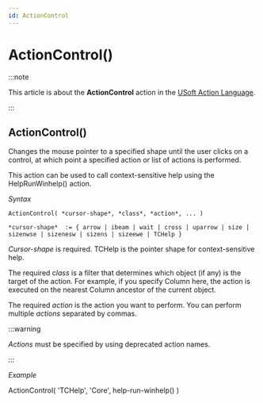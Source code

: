 ```yaml
---
id: ActionControl
---
```


# ActionControl()




:::note

This article is about the **ActionControl** action in the [USoft Action Language](/docs/Task_flow/Action_Language_reference/USoft_Action_Language.md).

:::

## **ActionControl()**

Changes the mouse pointer to a specified shape until the user clicks on a control, at which point a specified action or list of actions is performed.

This action can be used to call context-sensitive help using the HelpRunWinhelp() action.

*Syntax*

```
ActionControl( *cursor-shape*, *class*, *action*, ... )

*cursor-shape*  := { arrow | ibeam | wait | cross | uparrow | size | sizenwse | sizenesw | sizens | sizeewe | TCHelp } 
```

*Cursor-shape* is required. TCHelp is the pointer shape for context-sensitive help.

The required c*lass* is a filter that determines which object (if any) is the target of the action. For example, if you specify Column here, the action is executed on the nearest Column ancestor of the current object.

The required *action* is the action you want to perform. You can perform multiple *actions* separated by commas.


:::warning

*Actions* must be specified by using deprecated action names.

:::

*Example*

ActionControl( 'TCHelp', 'Core', help-run-winhelp() )